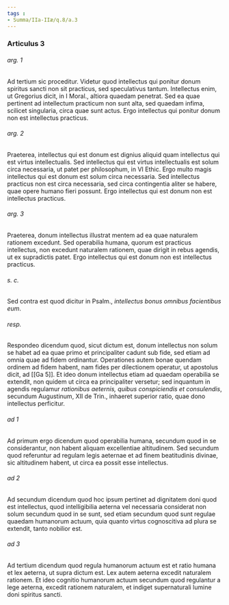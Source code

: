 ```yaml
---
tags : 
- Summa/IIa-IIæ/q.8/a.3
---
```


### Articulus 3

###### arg. 1
Ad tertium sic proceditur. Videtur quod intellectus qui ponitur donum spiritus sancti non sit practicus, sed speculativus tantum. Intellectus enim, ut Gregorius dicit, in I Moral., altiora quaedam penetrat. Sed ea quae pertinent ad intellectum practicum non sunt alta, sed quaedam infima, scilicet singularia, circa quae sunt actus. Ergo intellectus qui ponitur donum non est intellectus practicus.

###### arg. 2
Praeterea, intellectus qui est donum est dignius aliquid quam intellectus qui est virtus intellectualis. Sed intellectus qui est virtus intellectualis est solum circa necessaria, ut patet per philosophum, in VI Ethic. Ergo multo magis intellectus qui est donum est solum circa necessaria. Sed intellectus practicus non est circa necessaria, sed circa contingentia aliter se habere, quae opere humano fieri possunt. Ergo intellectus qui est donum non est intellectus practicus.

###### arg. 3
Praeterea, donum intellectus illustrat mentem ad ea quae naturalem rationem excedunt. Sed operabilia humana, quorum est practicus intellectus, non excedunt naturalem rationem, quae dirigit in rebus agendis, ut ex supradictis patet. Ergo intellectus qui est donum non est intellectus practicus.

###### s. c.
Sed contra est quod dicitur in Psalm., *intellectus bonus omnibus facientibus eum*.

###### resp.
Respondeo dicendum quod, sicut dictum est, donum intellectus non solum se habet ad ea quae primo et principaliter cadunt sub fide, sed etiam ad omnia quae ad fidem ordinantur. Operationes autem bonae quendam ordinem ad fidem habent, nam fides per dilectionem operatur, ut apostolus dicit, ad [[Ga 5]]. Et ideo donum intellectus etiam ad quaedam operabilia se extendit, non quidem ut circa ea principaliter versetur; sed inquantum in agendis regulamur *rationibus aeternis, quibus conspiciendis et consulendis*, secundum Augustinum, XII de Trin., inhaeret superior ratio, quae dono intellectus perficitur.

###### ad 1
Ad primum ergo dicendum quod operabilia humana, secundum quod in se considerantur, non habent aliquam excellentiae altitudinem. Sed secundum quod referuntur ad regulam legis aeternae et ad finem beatitudinis divinae, sic altitudinem habent, ut circa ea possit esse intellectus.

###### ad 2
Ad secundum dicendum quod hoc ipsum pertinet ad dignitatem doni quod est intellectus, quod intelligibilia aeterna vel necessaria considerat non solum secundum quod in se sunt, sed etiam secundum quod sunt regulae quaedam humanorum actuum, quia quanto virtus cognoscitiva ad plura se extendit, tanto nobilior est.

###### ad 3
Ad tertium dicendum quod regula humanorum actuum est et ratio humana et lex aeterna, ut supra dictum est. Lex autem aeterna excedit naturalem rationem. Et ideo cognitio humanorum actuum secundum quod regulantur a lege aeterna, excedit rationem naturalem, et indiget supernaturali lumine doni spiritus sancti.

